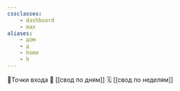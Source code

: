 ```yaml
---
cssclasses:
	- dashboard
	- max
aliases:
	- дом
	- д
	- home
	- h
---
```

🚪Точки входа
📅 [[свод по дням]]
🗓️ [[свод по неделям]]